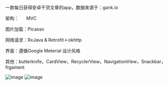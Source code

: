 
一款每日获得安卓干货文章的app，数据来源于：gank.io

架构：      MVC

图片加载：Picasso

网络请求：RxJava & Retrofit＋okhttp

界面：遵循Google Meterial 设计风格

其他：butterknife，CardView，RecyclerView，NavigationView，Snackbar，frgament


![image](http://7xz8pr.com1.z1.glb.clouddn.com/gank.gif)
![image](http://7xz8pr.com1.z1.glb.clouddn.com/icon.jpg)


